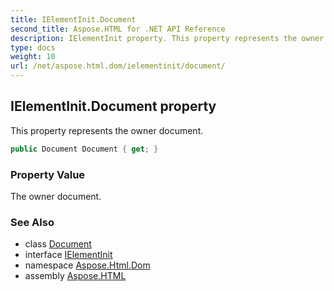 ```yaml
---
title: IElementInit.Document
second_title: Aspose.HTML for .NET API Reference
description: IElementInit property. This property represents the owner document
type: docs
weight: 10
url: /net/aspose.html.dom/ielementinit/document/
---
```

## IElementInit.Document property

This property represents the owner document.

```csharp
public Document Document { get; }
```

### Property Value

The owner document.

### See Also

* class [Document](../../document/)
* interface [IElementInit](../)
* namespace [Aspose.Html.Dom](../../ielementinit/)
* assembly [Aspose.HTML](../../../)
